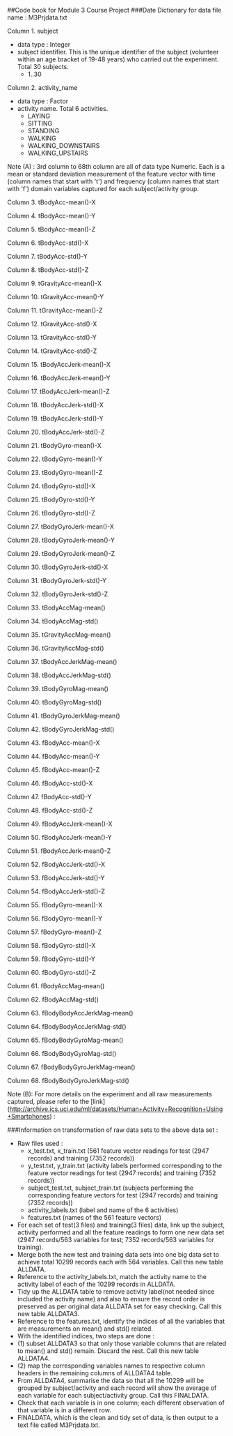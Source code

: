 ##Code book for Module 3 Course Project
###Date Dictionary for data file name : M3Prjdata.txt

Column 1. subject
* data type : Integer
* subject identifier. This is the unique identifier of the subject (volunteer within an age bracket of 19-48 years) who carried out the experiment. Total 30 subjects.
  * 1..30  

Column 2. activity_name
* data type : Factor
* activity name. Total 6 activities.
  * LAYING
  * SITTING
  * STANDING
  * WALKING
  * WALKING_DOWNSTAIRS
  * WALKING_UPSTAIRS

Note (A) : 3rd column to 68th column are all of data type Numeric. Each is a mean or standard deviation measurement of the feature vector with time (column names that start with 't') and frequency (column names that start with 'f') domain variables captured for each subject/activity group.

Column 3. tBodyAcc-mean()-X

Column 4. tBodyAcc-mean()-Y

Column 5. tBodyAcc-mean()-Z

Column 6. tBodyAcc-std()-X

Column 7. tBodyAcc-std()-Y

Column 8. tBodyAcc-std()-Z

Column 9. tGravityAcc-mean()-X

Column 10. tGravityAcc-mean()-Y

Column 11. tGravityAcc-mean()-Z

Column 12. tGravityAcc-std()-X

Column 13. tGravityAcc-std()-Y

Column 14. tGravityAcc-std()-Z

Column 15. tBodyAccJerk-mean()-X

Column 16. tBodyAccJerk-mean()-Y

Column 17. tBodyAccJerk-mean()-Z

Column 18. tBodyAccJerk-std()-X

Column 19. tBodyAccJerk-std()-Y

Column 20. tBodyAccJerk-std()-Z

Column 21. tBodyGyro-mean()-X

Column 22. tBodyGyro-mean()-Y

Column 23. tBodyGyro-mean()-Z

Column 24. tBodyGyro-std()-X

Column 25. tBodyGyro-std()-Y

Column 26. tBodyGyro-std()-Z

Column 27. tBodyGyroJerk-mean()-X

Column 28. tBodyGyroJerk-mean()-Y

Column 29. tBodyGyroJerk-mean()-Z

Column 30. tBodyGyroJerk-std()-X

Column 31. tBodyGyroJerk-std()-Y

Column 32. tBodyGyroJerk-std()-Z

Column 33. tBodyAccMag-mean()

Column 34. tBodyAccMag-std()

Column 35. tGravityAccMag-mean()

Column 36. tGravityAccMag-std()

Column 37. tBodyAccJerkMag-mean()

Column 38. tBodyAccJerkMag-std()

Column 39. tBodyGyroMag-mean()

Column 40. tBodyGyroMag-std()

Column 41. tBodyGyroJerkMag-mean()

Column 42. tBodyGyroJerkMag-std()

Column 43. fBodyAcc-mean()-X

Column 44. fBodyAcc-mean()-Y

Column 45. fBodyAcc-mean()-Z

Column 46. fBodyAcc-std()-X

Column 47. fBodyAcc-std()-Y

Column 48. fBodyAcc-std()-Z

Column 49. fBodyAccJerk-mean()-X

Column 50. fBodyAccJerk-mean()-Y

Column 51. fBodyAccJerk-mean()-Z

Column 52. fBodyAccJerk-std()-X

Column 53. fBodyAccJerk-std()-Y

Column 54. fBodyAccJerk-std()-Z

Column 55. fBodyGyro-mean()-X

Column 56. fBodyGyro-mean()-Y

Column 57. fBodyGyro-mean()-Z

Column 58. fBodyGyro-std()-X

Column 59. fBodyGyro-std()-Y

Column 60. fBodyGyro-std()-Z

Column 61. fBodyAccMag-mean()

Column 62. fBodyAccMag-std()

Column 63. fBodyBodyAccJerkMag-mean()

Column 64. fBodyBodyAccJerkMag-std()

Column 65. fBodyBodyGyroMag-mean()

Column 66. fBodyBodyGyroMag-std()

Column 67. fBodyBodyGyroJerkMag-mean()

Column 68. fBodyBodyGyroJerkMag-std()


Note (B): For more details on the experiment and all raw measurements captured, please refer to the [link] (http://archive.ics.uci.edu/ml/datasets/Human+Activity+Recognition+Using+Smartphones) :


###Information on transformation of raw data sets to the above data set :
- Raw files used : 
  - x_test.txt, x_train.txt (561 feature vector readings for test (2947 records) and training (7352 records))
  - y_test.txt, y_train.txt (activity labels performed corresponding to the feature vector readings for test (2947 records) and training (7352 records)) 
  - subject_test.txt, subject_train.txt (subjects performing the corresponding feature vectors for test (2947 records) and training (7352 records))
  - activity_labels.txt (label and name of the 6 activities)
  - features.txt (names of the 561 feature vectors)
- For each set of test(3 files) and training(3 files) data, link up the subject, activity performed and all the feature readings to form one new data set (2947 records/563 variables for test; 7352 records/563 variables for training).
- Merge both the new test and training data sets into one big data set to achieve total 10299 records each with 564 variables. Call this new table ALLDATA.
- Reference to the activity_labels.txt, match the activity name to the activity label of each of the 10299 records in ALLDATA.
- Tidy up the ALLDATA table to remove activity label(not needed since included the activity name) and also to ensure the record order is preserved as per original data ALLDATA set for easy checking. Call this new table ALLDATA3.
- Reference to the features.txt, identify the indices of all the variables that are measurements on mean() and std() related.
- With the identified indices, two steps are done : 
- (1) subset ALLDATA3 so that only those variable columns that are related to mean() and std() remain. Discard the rest. Call this new table ALLDATA4.
- (2) map the corresponding variables names to respective column headers in the remaining columns of ALLDATA4 table.
- From ALLDATA4, summarise the data so that all the 10299 will be grouped by subject/activity and each record will show the average of each variable for each subject/activity group. Call this FINALDATA.
- Check that each variable is in one column; each different observation of that variable is in a different row.
- FINALDATA, which is the clean and tidy set of data, is then output to a text file called M3Prjdata.txt.

